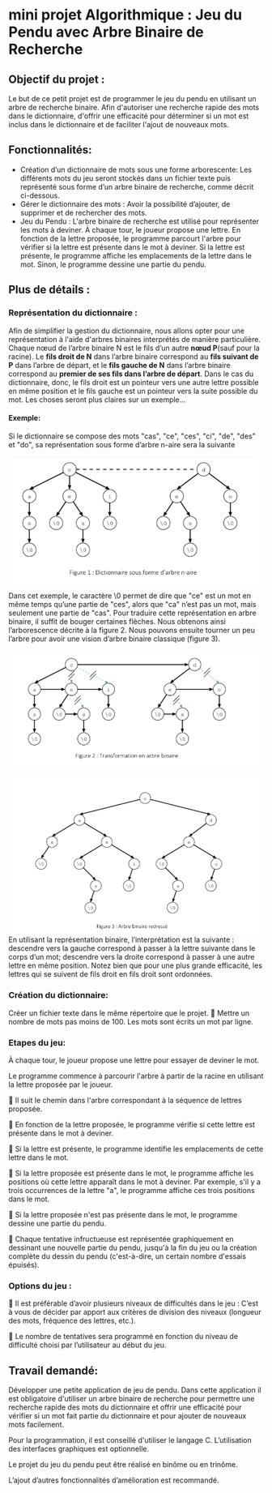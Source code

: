 # mini projet Algorithmique : Jeu du Pendu avec Arbre Binaire de Recherche

## Objectif du projet :
Le but de ce petit projet est de programmer le jeu du pendu en utilisant un arbre de recherche
binaire. Afin d'autoriser une recherche rapide des mots dans le dictionnaire, d'offrir une
efficacité pour déterminer si un mot est inclus dans le dictionnaire et de faciliter l'ajout de
nouveaux mots.

## Fonctionnalités: 
- Création d’un dictionnaire de mots sous une forme arborescente: Les différents mots du jeu seront stockés dans un fichier texte puis représenté sous forme d’un arbre binaire de recherche, comme décrit ci-dessous.
- Gérer le dictionnaire des mots : Avoir la possibilité d’ajouter, de supprimer et de
rechercher des mots.
- Jeu du Pendu : L'arbre binaire de recherche est utilisé pour représenter les mots à deviner. À chaque tour, le joueur propose une lettre. En fonction de la lettre proposée, le programme parcourt l'arbre pour vérifier si la lettre est présente dans le mot à deviner. Si la lettre est présente, le programme affiche les emplacements de la lettre dans le mot. Sinon, le programme dessine une partie du pendu.

## Plus de détails :
### Représentation du dictionnaire :
Afin de simplifier la gestion du dictionnaire, nous allons opter pour une représentation à l'aide d'arbres binaires interprétés de manière particulière. Chaque nœud de l’arbre binaire N est le fils d’un autre **nœud P**(sauf pour la racine). Le **fils droit de N** dans l’arbre binaire correspond au **fils suivant de P** dans l’arbre de départ, et le **fils gauche de N** dans l’arbre binaire correspond au
**premier de ses fils dans l’arbre de départ**. Dans le cas du dictionnaire, donc, le fils droit est un pointeur vers une autre lettre possible en même position et le fils gauche est un pointeur vers
la suite possible du mot. Les choses seront plus claires sur un exemple...

#### Exemple:
Si le dictionnaire se compose des mots "cas", "ce", "ces", "ci", "de", "des" et "do", sa
représentation sous forme d’arbre n-aire sera la suivante 

![](images/fig1.png "Figure 1 : Dictionnaire sous forme d’arbre n-aire")

Dans cet exemple, le caractère \0 permet de dire que "ce" est un mot en même temps qu’une
partie de "ces", alors que "ca" n’est pas un mot, mais seulement une partie de "cas".
Pour traduire cette représentation en arbre binaire, il suffit de bouger certaines flèches. Nous
obtenons ainsi l’arborescence décrite à la figure 2. Nous pouvons ensuite tourner un peu
l’arbre pour avoir une vision d’arbre binaire classique (figure 3).

![](images/fig2.png "Figure 2: ")

![](images/fi3.png "Figure 3: ")
En utilisant la représentation binaire, l’interprétation est la suivante : descendre vers la gauche
correspond à passer à la lettre suivante dans le corps d’un mot; descendre vers la droite
correspond à passer à une autre lettre en même position. Notez bien que pour une plus grande
efficacité, les lettres qui se suivent de fils droit en fils droit sont ordonnées.

### Création du dictionnaire:
Créer un fichier texte dans le même répertoire que le projet.

Mettre un nombre de mots pas moins de 100. Les mots sont écrits un mot par ligne.
### Etapes du jeu:
 À chaque tour, le joueur propose une lettre pour essayer de deviner le mot.

Le programme commence à parcourir l'arbre à partir de la racine en utilisant la lettre
proposée par le joueur.


 Il suit le chemin dans l'arbre correspondant à la séquence de lettres proposée.


 En fonction de la lettre proposée, le programme vérifie si cette lettre est présente dans
le mot à deviner.

 
Si la lettre est présente, le programme identifie les emplacements de cette lettre dans
le mot.

 
Si la lettre proposée est présente dans le mot, le programme affiche les positions où
cette lettre apparaît dans le mot à deviner. Par exemple, s'il y a trois occurrences de la
lettre "a", le programme affiche ces trois positions dans le mot.


 Si la lettre proposée n'est pas présente dans le mot, le programme dessine une partie
du pendu.


 Chaque tentative infructueuse est représentée graphiquement en dessinant une
nouvelle partie du pendu, jusqu'à la fin du jeu ou la création complète du dessin du
pendu (c'est-à-dire, un certain nombre d'essais épuisés).

### Options du jeu :

 Il est préférable d’avoir plusieurs niveaux de difficultés dans le jeu : C’est à
vous de décider par apport aux critères de division des niveaux (longueur des
mots, fréquence des lettres, etc.).


 Le nombre de tentatives sera programmé en fonction du niveau de difficulté
choisi par l’utilisateur au début du jeu.

## Travail demandé:
Développer une petite application de jeu de pendu. Dans cette application il est obligatoire
d'utiliser un arbre binaire de recherche pour permettre une recherche rapide des mots du
dictionnaire et offrir une efficacité pour vérifier si un mot fait partie du dictionnaire et pour
ajouter de nouveaux mots facilement.

Pour la programmation, il est conseillé d'utiliser le langage C. L’utilisation des interfaces
graphiques est optionnelle.

Le projet du jeu du pendu peut être réalisé en binôme ou en trinôme.

L’ajout d’autres fonctionnalités d’amélioration est recommandé.
